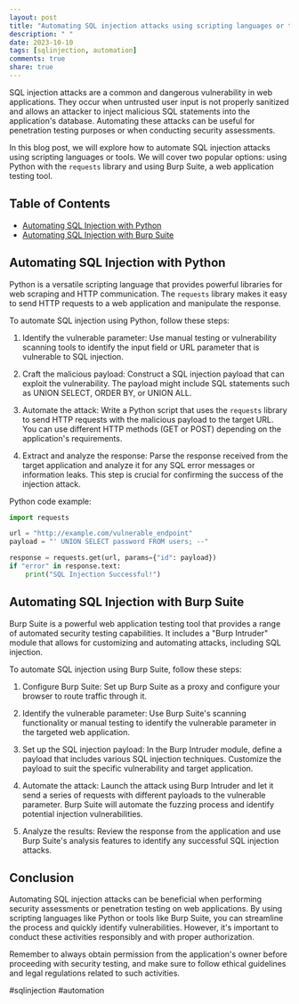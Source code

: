 ```yaml
---
layout: post
title: "Automating SQL injection attacks using scripting languages or tools."
description: " "
date: 2023-10-10
tags: [sqlinjection, automation]
comments: true
share: true
---
```


SQL injection attacks are a common and dangerous vulnerability in web applications. They occur when untrusted user input is not properly sanitized and allows an attacker to inject malicious SQL statements into the application's database. Automating these attacks can be useful for penetration testing purposes or when conducting security assessments.

In this blog post, we will explore how to automate SQL injection attacks using scripting languages or tools. We will cover two popular options: using Python with the `requests` library and using Burp Suite, a web application testing tool.

## Table of Contents
- [Automating SQL Injection with Python](#automating-sql-injection-with-python)
- [Automating SQL Injection with Burp Suite](#automating-sql-injection-with-burp-suite)

## Automating SQL Injection with Python

Python is a versatile scripting language that provides powerful libraries for web scraping and HTTP communication. The `requests` library makes it easy to send HTTP requests to a web application and manipulate the response.

To automate SQL injection using Python, follow these steps:

1. Identify the vulnerable parameter: Use manual testing or vulnerability scanning tools to identify the input field or URL parameter that is vulnerable to SQL injection.

2. Craft the malicious payload: Construct a SQL injection payload that can exploit the vulnerability. The payload might include SQL statements such as UNION SELECT, ORDER BY, or UNION ALL.

3. Automate the attack: Write a Python script that uses the `requests` library to send HTTP requests with the malicious payload to the target URL. You can use different HTTP methods (GET or POST) depending on the application's requirements.

4. Extract and analyze the response: Parse the response received from the target application and analyze it for any SQL error messages or information leaks. This step is crucial for confirming the success of the injection attack.

Python code example:
```python
import requests

url = "http://example.com/vulnerable_endpoint"
payload = "' UNION SELECT password FROM users; --"

response = requests.get(url, params={"id": payload})
if "error" in response.text:
    print("SQL Injection Successful!")
```

## Automating SQL Injection with Burp Suite

Burp Suite is a powerful web application testing tool that provides a range of automated security testing capabilities. It includes a "Burp Intruder" module that allows for customizing and automating attacks, including SQL injection.

To automate SQL injection using Burp Suite, follow these steps:

1. Configure Burp Suite: Set up Burp Suite as a proxy and configure your browser to route traffic through it.

2. Identify the vulnerable parameter: Use Burp Suite's scanning functionality or manual testing to identify the vulnerable parameter in the targeted web application.

3. Set up the SQL injection payload: In the Burp Intruder module, define a payload that includes various SQL injection techniques. Customize the payload to suit the specific vulnerability and target application.

4. Automate the attack: Launch the attack using Burp Intruder and let it send a series of requests with different payloads to the vulnerable parameter. Burp Suite will automate the fuzzing process and identify potential injection vulnerabilities.

5. Analyze the results: Review the response from the application and use Burp Suite's analysis features to identify any successful SQL injection attacks.

## Conclusion

Automating SQL injection attacks can be beneficial when performing security assessments or penetration testing on web applications. By using scripting languages like Python or tools like Burp Suite, you can streamline the process and quickly identify vulnerabilities. However, it's important to conduct these activities responsibly and with proper authorization.

Remember to always obtain permission from the application's owner before proceeding with security testing, and make sure to follow ethical guidelines and legal regulations related to such activities.

#sqlinjection #automation